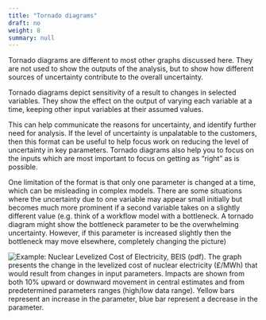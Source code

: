 ```yaml
---
title: "Tornado diagrams"
draft: no
weight: 8
summary: null
---
```


Tornado diagrams are different to most other graphs discussed here. They are not used to show the outputs of the analysis, but to show how different sources of uncertainty contribute to the overall uncertainty.

Tornado diagrams depict sensitivity of a result to changes in selected variables. They show the effect on the output of varying each variable at a time, keeping other input variables at their assumed values.

This can help communicate the reasons for uncertainty, and identify further need for analysis. If the level of uncertainty is unpalatable to the customers, then this format can be useful to help focus work on reducing the level of uncertainty in key parameters. Tornado diagrams also help you to focus on the inputs which are most important to focus on getting as “right” as is possible.

One limitation of the format is that only one parameter is changed at a time, which can be misleading in complex models. There are some situations where the uncertainty due to one variable may appear small initially but becomes much more prominent if a second variable takes on a slightly different value (e.g. think of a workflow model with a bottleneck. A tornado diagram might show the bottleneck parameter to be the overwhelming uncertainty. However, if this parameter is increased slightly then the bottleneck may move elsewhere, completely changing the picture)

![Example: [Nuclear Levelized Cost of Electricity, BEIS (pdf)](https://assets.publishing.service.gov.uk/government/uploads/system/uploads/attachment_data/file/566567/BEIS_Electricity_Generation_Cost_Report.pdf). The graph presents the change in the levelized cost of nuclear electricity (&#163;/MWh) that would result from changes in input parameters. Impacts are shown from both 10% upward or downward movement in central estimates and from predetermined parameters ranges (high/low data range). Yellow bars represent an increase in the parameter, blue bar represent a decrease in the parameter.](images/tornado.png)
